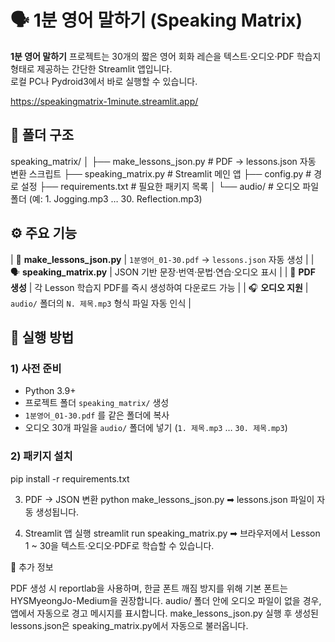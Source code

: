 

# 🗣 1분 영어 말하기 (Speaking Matrix)

**1분 영어 말하기** 프로젝트는 30개의 짧은 영어 회화 레슨을
텍스트·오디오·PDF 학습지 형태로 제공하는 간단한 Streamlit 앱입니다.  
로컬 PC나 Pydroid3에서 바로 실행할 수 있습니다.

https://speakingmatrix-1minute.streamlit.app/


## 📁 폴더 구조

speaking_matrix/
│
├── make_lessons_json.py # PDF → lessons.json 자동 변환 스크립트
├── speaking_matrix.py # Streamlit 메인 앱
├── config.py # 경로 설정
├── requirements.txt # 필요한 패키지 목록
│
└── audio/ # 오디오 파일 폴더 (예: 1. Jogging.mp3 … 30. Reflection.mp3)



## ⚙️ 주요 기능

| 📄 **make_lessons_json.py** | `1분영어_01-30.pdf` → `lessons.json` 자동 생성 |
| 🗣 **speaking_matrix.py** | JSON 기반 문장·번역·문법·연습·오디오 표시 |
| 📘 **PDF 생성**  | 각 Lesson 학습지 PDF를 즉시 생성하여 다운로드 가능 |
| 🎧 **오디오 지원** | `audio/` 폴더의 `N. 제목.mp3` 형식 파일 자동 인식 |


## 🚀 실행 방법

### 1) 사전 준비
- Python 3.9+
- 프로젝트 폴더 `speaking_matrix/` 생성
- `1분영어_01-30.pdf` 를 같은 폴더에 복사
- 오디오 30개 파일을 `audio/` 폴더에 넣기 (`1. 제목.mp3` … `30. 제목.mp3`)


### 2) 패키지 설치
pip install -r requirements.txt

3) PDF → JSON 변환
python make_lessons_json.py
➡ lessons.json 파일이 자동 생성됩니다.

4) Streamlit 앱 실행
streamlit run speaking_matrix.py
➡ 브라우저에서 Lesson 1 ~ 30을 텍스트·오디오·PDF로 학습할 수 있습니다.


🧩 추가 정보

PDF 생성 시 reportlab을 사용하며, 한글 폰트 깨짐 방지를 위해 기본 폰트는 HYSMyeongJo-Medium을 권장합니다.
audio/ 폴더 안에 오디오 파일이 없을 경우, 앱에서 자동으로 경고 메시지를 표시합니다.
make_lessons_json.py 실행 후 생성된 lessons.json은 speaking_matrix.py에서 자동으로 불러옵니다.



